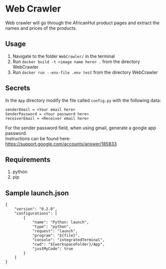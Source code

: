 # Web Crawler

Web crawler will go through the AfricanHut product pages and extract the names and prices of the products.
## Usage

1. Navigate to the folder `WebCrawler/` in the terminal 
2. Run `docker build -t <image name here> .` from the directory WebCrawler
3. Run `docker run --env-file .env test` from the directory WebCrawler

## Secrets

In the `App` directory modify the file called `config.py` with the following data:

    senderEmail = <Your email here>
    SenderPassword = <Your password here>
    receiverEmail = <Receiver email here>

For the sender password field, when using gmail, generate a google app password.<br>
Instructions can be found here: https://support.google.com/accounts/answer/185833

## Requirements

1. python
2. pip

## Sample launch.json

    {
        "version": "0.2.0",
        "configurations": [
            {
                "name": "Python: launch",
                "type": "python",
                "request": "launch",
                "program": "${file}",
                "console": "integratedTerminal",
                "cwd": "${workspaceFolder}/App",
                "justMyCode": true
            }
        ]
    }

